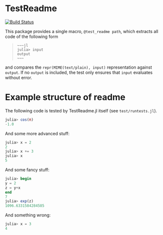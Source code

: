 # TestReadme

[![Build Status](https://github.com/thchr/TestReadme.jl/actions/workflows/CI.yml/badge.svg?branch=main)](https://github.com/thchr/TestReadme.jl/actions/workflows/CI.yml?query=branch%3Amain)

This package provides a single macro, `@test_readme path`, which extracts all code of the following form
> ```
> ~~~jl
> julia> input
> output
> ~~~
> ```
and compares the `repr(MIME(text/plain), input)` representation against `output`. If no `output` is included, the test only ensures that `input` evaluates without error.

# Example structure of readme 

The following code is tested by TestReadme.jl itself (see `test/runtests.jl`).

```jl
julia> cos(π)
-1.0
```

And some more advanced stuff:
```jl
julia> x = 2
2
julia> x += 3
julia> x
5
```

And some fancy stuff:
```jl
julia> begin
y = 2
z = y+x
end
7
julia> exp(z)
1096.6331584284585
```

And something wrong:
```jl
julia> x = 3
4
```